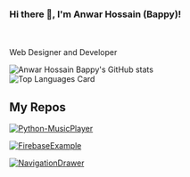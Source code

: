 ### Hi there 👋, I'm Anwar Hossain (Bappy)!
<br/> 
<br />
  Web Designer and Developer

<br />



![Anwar Hossain Bappy's GitHub stats](https://github-readme-stats.vercel.app/api?username=anwarhossainbappy&show_icons=true)  
![Top Languages Card](https://github-readme-stats.vercel.app/api/top-langs/?username=anwarhossainbappy&layout=compact)


## My Repos

[![Python-MusicPlayer](https://github-readme-stats.vercel.app/api/pin/?username=anwarhossainbappy&repo=Python-MusicPlayer&show_owner=true)](https://github.com/anwarhossainbappy/Python-MusicPlayer)

[![FirebaseExample](https://github-readme-stats.vercel.app/api/pin/?username=anwarhossainbappy&repo=FirebaseExample&show_owner=true)](https://github.com/anwarhossainbappy/FirebaseExample)

[![NavigationDrawer](https://github-readme-stats.vercel.app/api/pin/?username=anwarhossainbappy&repo=NavigationDrawer&show_owner=true)](https://github.com/anwarhossainbappy/NavigationDrawer)

